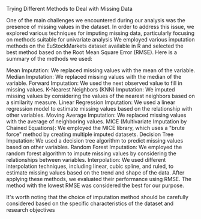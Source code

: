 Trying Different Methods to Deal with Missing Data

One of the main challenges we encountered during our analysis was the presence of missing values in the dataset. In order to address this issue, we explored various techniques for imputing missing data, particularly focusing on methods suitable for univariate analysis
We employed various imputation methods on the EuStockMarkets dataset available in R and selected the best method based on the Root Mean Square Error (RMSE). Here is a summary of the methods we used:

Mean Imputation: We replaced missing values with the mean of the variable.
Median Imputation: We replaced missing values with the median of the variable.
Forward Imputation: We used the next observed value to fill in missing values.
K-Nearest Neighbors (KNN) Imputation: We imputed missing values by considering the values of the nearest neighbors based on a similarity measure.
Linear Regression Imputation: We used a linear regression model to estimate missing values based on the relationship with other variables.
Moving Average Imputation: We replaced missing values with the average of neighboring values.
MICE (Multivariate Imputation by Chained Equations): We employed the MICE library, which uses a "brute force" method by creating multiple imputed datasets.
Decision Tree Imputation: We used a decision tree algorithm to predict missing values based on other variables.
Random Forest Imputation: We employed the random forest algorithm to impute missing values by considering the relationships between variables.
Interpolation: We used different interpolation techniques, including linear, cubic spline, and ruled, to estimate missing values based on the trend and shape of the data.
After applying these methods, we evaluated their performance using RMSE. The method with the lowest RMSE was considered the best for our purpose.

It's worth noting that the choice of imputation method should be carefully considered based on the specific characteristics of the dataset and research objectives
